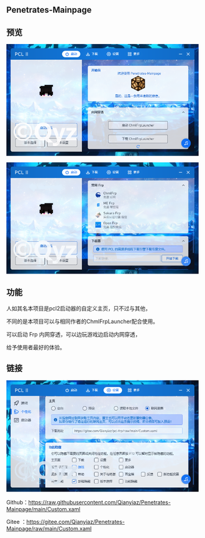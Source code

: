 ## Penetrates-Mainpage



## 预览

![输入图片说明](.github/workflows/%E4%B8%BB%E9%A1%B51.png)

![输入图片说明](.github/workflows/%E4%B8%BB%E9%A1%B52.png)

## 功能

人如其名本项目是pcl2启动器的自定义主页，只不过与其他，

不同的是本项目可以与相同作者的ChmlFrpLauncher配合使用。

可以启动 Frp 内网穿透，可以边玩游戏边启动内网穿透，

给予使用者最好的体验。

## 链接
      
![输入图片说明](.github/workflows/%E8%AE%BE%E7%BD%AE1.png)

Github：https://raw.githubusercontent.com/Qianyiaz/Penetrates-Mainpage/main/Custom.xaml

Gitee ：https://gitee.com/Qianyiaz/Penetrates-Mainpage/raw/main/Custom.xaml
